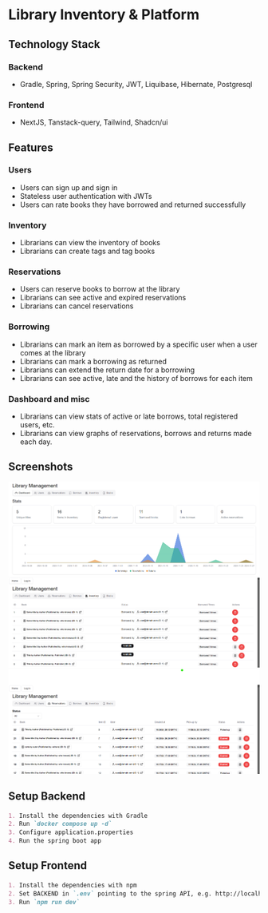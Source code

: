 # Library Inventory & Platform

## Technology Stack
### Backend
- Gradle, Spring, Spring Security, JWT, Liquibase, Hibernate, Postgresql
### Frontend
- NextJS, Tanstack-query, Tailwind, Shadcn/ui

## Features

### Users
- Users can sign up and sign in
- Stateless user authentication with JWTs
- Users can rate books they have borrowed and returned successfully

### Inventory 
- Librarians can view the inventory of books
- Librarians can create tags and tag books

### Reservations
- Users can reserve books to borrow at the library
- Librarians can see active and expired reservations
- Librarians can cancel reservations

### Borrowing
- Librarians can mark an item as borrowed by a specific user when a user comes at the library
- Librarians can mark a borrowing as returned
- Librarians can extend the return date for a borrowing
- Librarians can see active, late and the history of borrows for each item

### Dashboard and misc
- Librarians can view stats of active or late borrows, total registered users, etc.
- Librarians can view graphs of reservations, borrows and returns made each day.

## Screenshots

![stats](screenshots/stats.png)
![inventory](screenshots/inventory.png)
![reservations](screenshots/reservations.png)

## Setup Backend
```md
1. Install the dependencies with Gradle
2. Run `docker compose up -d`
3. Configure application.properties 
4. Run the spring boot app
```

## Setup Frontend
```md
1. Install the dependencies with npm
2. Set BACKEND in `.env` pointing to the spring API, e.g. http://localhost:8090
3. Run `npm run dev`
```